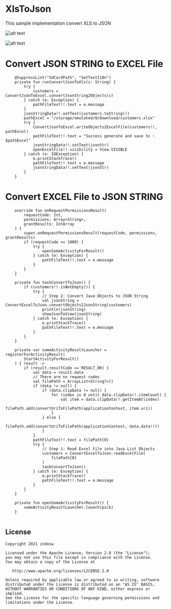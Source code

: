 # XlsToJson
This sample implementation convert XLS to JSON


![alt text](https://firebasestorage.googleapis.com/v0/b/jasauploadplaystore.appspot.com/o/Screenshot_2021-06-22-12-24-53-479_id.indosw.xlstojson.jpg?alt=media&token=99cf41dd-0b3a-48c7-b72d-36b26c090061 "Screenshot1")


![alt text](https://firebasestorage.googleapis.com/v0/b/jasauploadplaystore.appspot.com/o/Screenshot_2021-06-22-12-23-56-439_id.indosw.xlstojson.jpg?alt=media&token=b625db7b-7473-4392-9f94-5a489c9b848e "Screenshot2")

# Convert JSON STRING to EXCEL File

```
    @SuppressLint("SdCardPath", "SetTextI18n")
    private fun runConvertJsonToXls(s: String) {
        try {
            customers = ConvertJsonToExcel.convertJsonString2Objects(s)
        } catch (e: Exception) {
            pathFileText!!.text = e.message
        }
        jsonStringData!!.setText(customers.toString())
        pathExcel = "/storage/emulated/0/Download/customers.xlsx"
        try {
            ConvertJsonToExcel.writeObjects2ExcelFile(customers!!, pathExcel)
            pathFileText!!.text = "Success generate and save to : $pathExcel"
            jsonStringData!!.setText(jsonStr)
            openExcelFile!!.visibility = View.VISIBLE
        } catch (e: IOException) {
            e.printStackTrace()
            pathFileText!!.text = e.message
            jsonStringData!!.setText(jsonStr)
        }
    }
```

# Convert EXCEL File to JSON STRING


```
    override fun onRequestPermissionsResult(
        requestCode: Int,
        permissions: Array<String>,
        grantResults: IntArray
    ) {
        super.onRequestPermissionsResult(requestCode, permissions, grantResults)
        if (requestCode == 1000) {
            try {
                openSomeActivityForResult()
            } catch (e: Exception) {
                pathFileText!!.text = e.message
            }
        }
    }

    private fun taskConvertToJson() {
        if (customers!!.isNotEmpty()) {
            try {
                // Step 2: Convert Java Objects to JSON String
                val jsonString = ConvertExcelToJson.convertObjects2JsonString(customers)
                println(jsonString)
                showJsonToView(jsonString)
            } catch (e: Exception) {
                e.printStackTrace()
                pathFileText!!.text = e.message
            }
        }
    }

    private var someActivityResultLauncher = registerForActivityResult(
        StartActivityForResult()
    ) { result ->
        if (result.resultCode == RESULT_OK) {
            val data = result.data
            // There are no request codes
            val filePath = ArrayList<String?>()
            if (data != null) {
                if (data.clipData != null) {
                    for (index in 0 until data.clipData!!.itemCount) {
                        val item = data.clipData!!.getItemAt(index)
                        filePath.add(convertUriToFilePath(applicationContext, item.uri))
                    }
                } else {
                    filePath.add(convertUriToFilePath(applicationContext, data.data!!))
                }
            }
            pathFileText!!.text = filePath[0]
            try {
                // Step 1: Read Excel File into Java List Objects
                customers = ConvertExcelToJson.readExcelFile(
                    filePath[0]
                )
                taskConvertToJson()
            } catch (e: Exception) {
                e.printStackTrace()
                pathFileText!!.text = e.message
            }
        }
    }

    private fun openSomeActivityForResult() {
        someActivityResultLauncher.launch(pick)
    }


```

## License

    Copyright 2021 indosw

    Licensed under the Apache License, Version 2.0 (the "License");
    you may not use this file except in compliance with the License.
    You may obtain a copy of the License at

       http://www.apache.org/licenses/LICENSE-2.0

    Unless required by applicable law or agreed to in writing, software
    distributed under the License is distributed on an "AS IS" BASIS,
    WITHOUT WARRANTIES OR CONDITIONS OF ANY KIND, either express or implied.
    See the License for the specific language governing permissions and
    limitations under the License.



